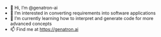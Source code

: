 - 👋 Hi, I’m @genatron-ai
- 👀 I’m interested in converting requirements into software applications 
- 🌱 I’m currently learning how to interpret and generate code for more advanced concepts
- 📫 Find me at https://genatron.ai

<!---
genatron-ai/genatron-ai is a ✨ special ✨ repository because its `README.md` (this file) appears on your GitHub profile.
You can click the Preview link to take a look at your changes.
--->
